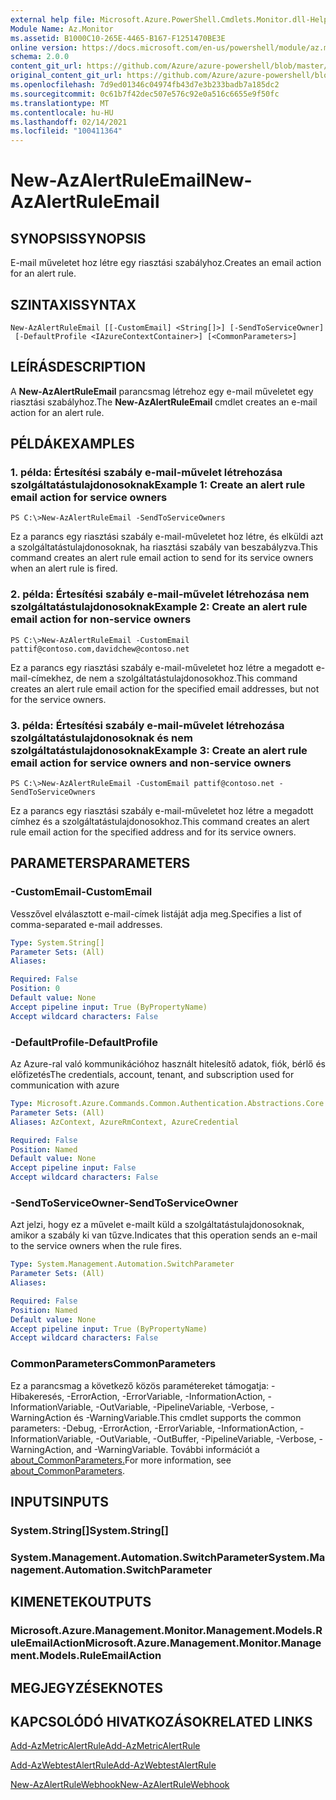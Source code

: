 ```yaml
---
external help file: Microsoft.Azure.PowerShell.Cmdlets.Monitor.dll-Help.xml
Module Name: Az.Monitor
ms.assetid: B1000C10-265E-4465-B167-F1251470BE3E
online version: https://docs.microsoft.com/en-us/powershell/module/az.monitor/new-azalertruleemail
schema: 2.0.0
content_git_url: https://github.com/Azure/azure-powershell/blob/master/src/Monitor/Monitor/help/New-AzAlertRuleEmail.md
original_content_git_url: https://github.com/Azure/azure-powershell/blob/master/src/Monitor/Monitor/help/New-AzAlertRuleEmail.md
ms.openlocfilehash: 7d9ed01346c04974fb43d7e3b233badb7a185dc2
ms.sourcegitcommit: 0c61b7f42dec507e576c92e0a516c6655e9f50fc
ms.translationtype: MT
ms.contentlocale: hu-HU
ms.lasthandoff: 02/14/2021
ms.locfileid: "100411364"
---
```

# <span data-ttu-id="374aa-101">New-AzAlertRuleEmail</span><span class="sxs-lookup"><span data-stu-id="374aa-101">New-AzAlertRuleEmail</span></span>

## <span data-ttu-id="374aa-102">SYNOPSIS</span><span class="sxs-lookup"><span data-stu-id="374aa-102">SYNOPSIS</span></span>
<span data-ttu-id="374aa-103">E-mail műveletet hoz létre egy riasztási szabályhoz.</span><span class="sxs-lookup"><span data-stu-id="374aa-103">Creates an email action for an alert rule.</span></span>

## <span data-ttu-id="374aa-104">SZINTAXIS</span><span class="sxs-lookup"><span data-stu-id="374aa-104">SYNTAX</span></span>

```
New-AzAlertRuleEmail [[-CustomEmail] <String[]>] [-SendToServiceOwner]
 [-DefaultProfile <IAzureContextContainer>] [<CommonParameters>]
```

## <span data-ttu-id="374aa-105">LEÍRÁS</span><span class="sxs-lookup"><span data-stu-id="374aa-105">DESCRIPTION</span></span>
<span data-ttu-id="374aa-106">A **New-AzAlertRuleEmail** parancsmag létrehoz egy e-mail műveletet egy riasztási szabályhoz.</span><span class="sxs-lookup"><span data-stu-id="374aa-106">The **New-AzAlertRuleEmail** cmdlet creates an e-mail action for an alert rule.</span></span>

## <span data-ttu-id="374aa-107">PÉLDÁK</span><span class="sxs-lookup"><span data-stu-id="374aa-107">EXAMPLES</span></span>

### <span data-ttu-id="374aa-108">1. példa: Értesítési szabály e-mail-művelet létrehozása szolgáltatástulajdonosoknak</span><span class="sxs-lookup"><span data-stu-id="374aa-108">Example 1: Create an alert rule email action for service owners</span></span>
```
PS C:\>New-AzAlertRuleEmail -SendToServiceOwners
```

<span data-ttu-id="374aa-109">Ez a parancs egy riasztási szabály e-mail-műveletet hoz létre, és elküldi azt a szolgáltatástulajdonosoknak, ha riasztási szabály van beszabályzva.</span><span class="sxs-lookup"><span data-stu-id="374aa-109">This command creates an alert rule email action to send for its service owners when an alert rule is fired.</span></span>

### <span data-ttu-id="374aa-110">2. példa: Értesítési szabály e-mail-művelet létrehozása nem szolgáltatástulajdonosoknak</span><span class="sxs-lookup"><span data-stu-id="374aa-110">Example 2: Create an alert rule email action for non-service owners</span></span>
```
PS C:\>New-AzAlertRuleEmail -CustomEmail pattif@contoso.com,davidchew@contoso.net
```

<span data-ttu-id="374aa-111">Ez a parancs egy riasztási szabály e-mail-műveletet hoz létre a megadott e-mail-címekhez, de nem a szolgáltatástulajdonosokhoz.</span><span class="sxs-lookup"><span data-stu-id="374aa-111">This command creates an alert rule email action for the specified email addresses, but not for the service owners.</span></span>

### <span data-ttu-id="374aa-112">3. példa: Értesítési szabály e-mail-művelet létrehozása szolgáltatástulajdonosoknak és nem szolgáltatástulajdonosoknak</span><span class="sxs-lookup"><span data-stu-id="374aa-112">Example 3: Create an alert rule email action for service owners and non-service owners</span></span>
```
PS C:\>New-AzAlertRuleEmail -CustomEmail pattif@contoso.net -SendToServiceOwners
```

<span data-ttu-id="374aa-113">Ez a parancs egy riasztási szabály e-mail-műveletet hoz létre a megadott címhez és a szolgáltatástulajdonosokhoz.</span><span class="sxs-lookup"><span data-stu-id="374aa-113">This command creates an alert rule email action for the specified address and for its service owners.</span></span>

## <span data-ttu-id="374aa-114">PARAMETERS</span><span class="sxs-lookup"><span data-stu-id="374aa-114">PARAMETERS</span></span>

### <span data-ttu-id="374aa-115">-CustomEmail</span><span class="sxs-lookup"><span data-stu-id="374aa-115">-CustomEmail</span></span>
<span data-ttu-id="374aa-116">Vesszővel elválasztott e-mail-címek listáját adja meg.</span><span class="sxs-lookup"><span data-stu-id="374aa-116">Specifies a list of comma-separated e-mail addresses.</span></span>

```yaml
Type: System.String[]
Parameter Sets: (All)
Aliases:

Required: False
Position: 0
Default value: None
Accept pipeline input: True (ByPropertyName)
Accept wildcard characters: False
```

### <span data-ttu-id="374aa-117">-DefaultProfile</span><span class="sxs-lookup"><span data-stu-id="374aa-117">-DefaultProfile</span></span>
<span data-ttu-id="374aa-118">Az Azure-ral való kommunikációhoz használt hitelesítő adatok, fiók, bérlő és előfizetés</span><span class="sxs-lookup"><span data-stu-id="374aa-118">The credentials, account, tenant, and subscription used for communication with azure</span></span>

```yaml
Type: Microsoft.Azure.Commands.Common.Authentication.Abstractions.Core.IAzureContextContainer
Parameter Sets: (All)
Aliases: AzContext, AzureRmContext, AzureCredential

Required: False
Position: Named
Default value: None
Accept pipeline input: False
Accept wildcard characters: False
```

### <span data-ttu-id="374aa-119">-SendToServiceOwner</span><span class="sxs-lookup"><span data-stu-id="374aa-119">-SendToServiceOwner</span></span>
<span data-ttu-id="374aa-120">Azt jelzi, hogy ez a művelet e-mailt küld a szolgáltatástulajdonosoknak, amikor a szabály ki van tűzve.</span><span class="sxs-lookup"><span data-stu-id="374aa-120">Indicates that this operation sends an e-mail to the service owners when the rule fires.</span></span>

```yaml
Type: System.Management.Automation.SwitchParameter
Parameter Sets: (All)
Aliases:

Required: False
Position: Named
Default value: None
Accept pipeline input: True (ByPropertyName)
Accept wildcard characters: False
```

### <span data-ttu-id="374aa-121">CommonParameters</span><span class="sxs-lookup"><span data-stu-id="374aa-121">CommonParameters</span></span>
<span data-ttu-id="374aa-122">Ez a parancsmag a következő közös paramétereket támogatja: -Hibakeresés, -ErrorAction, -ErrorVariable, -InformationAction, -InformationVariable, -OutVariable, -PipelineVariable, -Verbose, -WarningAction és -WarningVariable.</span><span class="sxs-lookup"><span data-stu-id="374aa-122">This cmdlet supports the common parameters: -Debug, -ErrorAction, -ErrorVariable, -InformationAction, -InformationVariable, -OutVariable, -OutBuffer, -PipelineVariable, -Verbose, -WarningAction, and -WarningVariable.</span></span> <span data-ttu-id="374aa-123">További információt a [about_CommonParameters.](http://go.microsoft.com/fwlink/?LinkID=113216)</span><span class="sxs-lookup"><span data-stu-id="374aa-123">For more information, see [about_CommonParameters](http://go.microsoft.com/fwlink/?LinkID=113216).</span></span>

## <span data-ttu-id="374aa-124">INPUTS</span><span class="sxs-lookup"><span data-stu-id="374aa-124">INPUTS</span></span>

### <span data-ttu-id="374aa-125">System.String[]</span><span class="sxs-lookup"><span data-stu-id="374aa-125">System.String[]</span></span>

### <span data-ttu-id="374aa-126">System.Management.Automation.SwitchParameter</span><span class="sxs-lookup"><span data-stu-id="374aa-126">System.Management.Automation.SwitchParameter</span></span>

## <span data-ttu-id="374aa-127">KIMENETEK</span><span class="sxs-lookup"><span data-stu-id="374aa-127">OUTPUTS</span></span>

### <span data-ttu-id="374aa-128">Microsoft.Azure.Management.Monitor.Management.Models.RuleEmailAction</span><span class="sxs-lookup"><span data-stu-id="374aa-128">Microsoft.Azure.Management.Monitor.Management.Models.RuleEmailAction</span></span>

## <span data-ttu-id="374aa-129">MEGJEGYZÉSEK</span><span class="sxs-lookup"><span data-stu-id="374aa-129">NOTES</span></span>

## <span data-ttu-id="374aa-130">KAPCSOLÓDÓ HIVATKOZÁSOK</span><span class="sxs-lookup"><span data-stu-id="374aa-130">RELATED LINKS</span></span>


[<span data-ttu-id="374aa-131">Add-AzMetricAlertRule</span><span class="sxs-lookup"><span data-stu-id="374aa-131">Add-AzMetricAlertRule</span></span>](./Add-AzMetricAlertRule.md)

[<span data-ttu-id="374aa-132">Add-AzWebtestAlertRule</span><span class="sxs-lookup"><span data-stu-id="374aa-132">Add-AzWebtestAlertRule</span></span>](./Add-AzWebtestAlertRule.md)

[<span data-ttu-id="374aa-133">New-AzAlertRuleWebhook</span><span class="sxs-lookup"><span data-stu-id="374aa-133">New-AzAlertRuleWebhook</span></span>](./New-AzAlertRuleWebhook.md)



